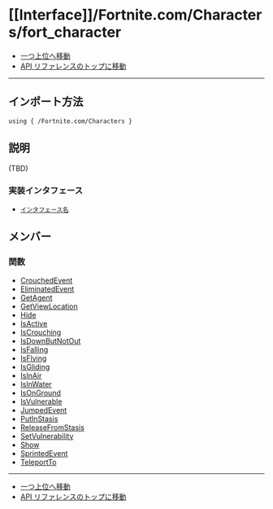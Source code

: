 # [[Interface]]/Fortnite.com/Characters/fort_character

- [一つ上位へ移動](../main.md)
- [API リファレンスのトップに移動](../../../main.md)

---

## インポート方法

```verse
using { /Fortnite.com/Characters }
```

## 説明

(TBD)

### 実装インタフェース

- [`インタフェース名`]()

## メンバー

### 関数

- [CrouchedEvent](./F_CrouchedEvent/main.md)
- [EliminatedEvent](./F_EliminatedEvent/main.md)
- [GetAgent](./F_GetAgent/main.md)
- [GetViewLocation](./F_GetViewLocation/main.md)
- [Hide](./F_Hide/main.md)
- [IsActive](./F_IsActive/main.md)
- [IsCrouching](./F_IsCrouching/main.md)
- [IsDownButNotOut](./F_IsDownButNotOut/main.md)
- [IsFalling](./F_IsFalling/main.md)
- [IsFlying](./F_IsFlying/main.md)
- [IsGliding](./F_IsGliding/main.md)
- [IsInAir](./F_IsInAir/main.md)
- [IsInWater](./F_IsInWater/main.md)
- [IsOnGround](./F_IsOnGround/main.md)
- [IsVulnerable](./F_IsVulnerable/main.md)
- [JumpedEvent](./F_JumpedEvent/main.md)
- [PutInStasis](./F_PutInStasis/main.md)
- [ReleaseFromStasis](./F_ReleaseFromStasis/main.md)
- [SetVulnerability](./F_SetVulnerability/main.md)
- [Show](./F_Show/main.md)
- [SprintedEvent](./F_SprintedEvent/main.md)
- [TeleportTo](./F_TeleportTo/main.md)

---

- [一つ上位へ移動](../main.md)
- [API リファレンスのトップに移動](../../../main.md)
